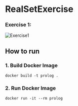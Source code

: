 # RealSetExercise

### Exercise 1:
![Exercise1](./assets/exercise1.png)

## How to run
### 1. Build Docker Image
```
docker build -t prolog .
```

### 2. Run Docker Image
```
docker run -it --rm prolog
```